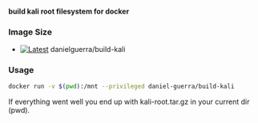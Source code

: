 #### build kali root filesystem for docker

### Image Size

* [![Latest](https://badge.imagelayers.io/danielguerra/build-kali.svg)](https://imagelayers.io/?images=danielguerra/build-kali:latest 'latest') danielguerra/build-kali

### Usage

```bash
docker run -v $(pwd):/mnt --privileged daniel-guerra/build-kali
```

If everything went well you end up with kali-root.tar.gz in your current dir (pwd).

